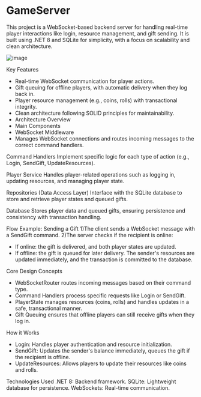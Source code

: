 # GameServer
This project is a WebSocket-based backend server for handling real-time player interactions like login, resource management, and gift sending. It is built using .NET 8 and SQLite for simplicity, with a focus on scalability and clean architecture.

![image](https://github.com/user-attachments/assets/aaca7b87-123c-4c4d-9c4f-e13a3c5c039e)


Key Features
  - Real-time WebSocket communication for player actions.
  - Gift queuing for offline players, with automatic delivery when they log back in.
  - Player resource management (e.g., coins, rolls) with transactional integrity.
  - Clean architecture following SOLID principles for maintainability.
  - Architecture Overview
  - Main Components
  - WebSocket Middleware
  - Manages WebSocket connections and routes incoming messages to the correct command handlers.

Command Handlers
Implement specific logic for each type of action (e.g., Login, SendGift, UpdateResources).

Player Service
Handles player-related operations such as logging in, updating resources, and managing player state.

Repositories (Data Access Layer)
Interface with the SQLite database to store and retrieve player states and queued gifts.

Database
Stores player data and queued gifts, ensuring persistence and consistency with transaction handling.

Flow Example: Sending a Gift
1)The client sends a WebSocket message with a SendGift command.
2)The server checks if the recipient is online:
  - If online: the gift is delivered, and both player states are updated.
  - If offline: the gift is queued for later delivery.
The sender's resources are updated immediately, and the transaction is committed to the database.

Core Design Concepts
  - WebSocketRouter routes incoming messages based on their command type.
  - Command Handlers process specific requests like Login or SendGift.
  - PlayerState manages resources (coins, rolls) and handles updates in a safe, transactional manner.
  - Gift Queuing ensures that offline players can still receive gifts when they log in.

How it Works
  - Login: Handles player authentication and resource initialization.
  - SendGift: Updates the sender's balance immediately, queues the gift if the recipient is offline.
  - UpdateResources: Allows players to update their resources like coins and rolls.

Technologies Used
.NET 8: Backend framework.
SQLite: Lightweight database for persistence.
WebSockets: Real-time communication.

